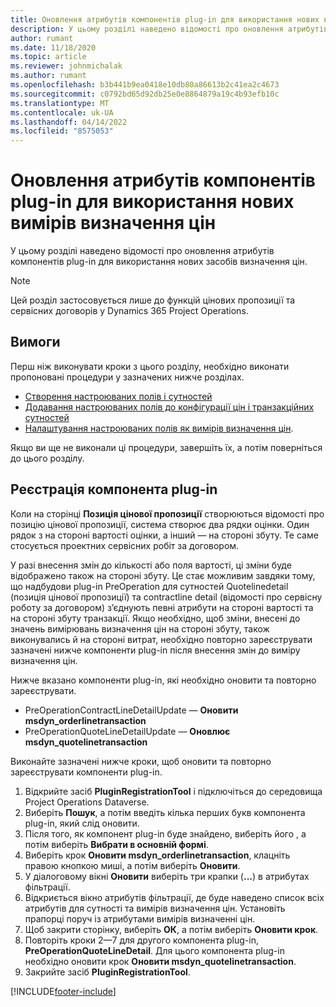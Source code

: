 ```yaml
---
title: Оновлення атрибутів компонентів plug-in для використання нових вимірів визначення цін
description: У цьому розділі наведено відомості про оновлення атрибутів компонентів plug-in для використання нових засобів визначення цін.
author: rumant
ms.date: 11/18/2020
ms.topic: article
ms.reviewer: johnmichalak
ms.author: rumant
ms.openlocfilehash: b3b441b9ea0418e10db80a86613b2c41ea2c4673
ms.sourcegitcommit: c0792bd65d92db25e0e8864879a19c4b93efb10c
ms.translationtype: MT
ms.contentlocale: uk-UA
ms.lasthandoff: 04/14/2022
ms.locfileid: "8575053"
---
```

# <a name="update-plug-in-attributes-with-new-pricing-dimensions"></a>Оновлення атрибутів компонентів plug-in для використання нових вимірів визначення цін

У цьому розділі наведено відомості про оновлення атрибутів компонентів plug-in для використання нових засобів визначення цін.

> [!NOTE]
> Цей розділ застосовується лише до функцій цінових пропозиції та сервісних договорів у Dynamics 365 Project Operations.

## <a name="prerequisites"></a>Вимоги
Перш ніж виконувати кроки з цього розділу, необхідно виконати пропоновані процедури у зазначених нижче розділах.

  - [Створення настроюваних полів і сутностей](create-custom-fields-entities-pricing-dimensions.md) 
  - [Додавання настроюваних полів до конфігурації цін і транзакційних сутностей ](add-custom-fields-price-setup-transactional-entities.md)
  - [Налаштування настроюваних полів як вимірів визначення цін](set-up-custom-fields-pricing-dimensions.md). 
  
Якщо ви ще не виконали ці процедури, завершіть їх, а потім поверніться до цього розділу.

## <a name="register-a-plug-in"></a>Реєстрація компонента plug-in
Коли на сторінці **Позиція цінової пропозиції** створюються відомості про позицію цінової пропозиції, система створює два рядки оцінки. Один рядок з на стороні вартості оцінки, а інший — на стороні збуту. Те саме стосується проектних сервісних робіт за договором.

У разі внесення змін до кількості або поля вартості, ці зміни буде відображено також на стороні збуту. Це стає можливим завдяки тому, що надбудови plug-in PreOperation для сутностей Quotelinedetail (позиція цінової пропозиції) та contractline detail (відомості про сервісну роботу за договором) з’єднують певні атрибути на стороні вартості та на стороні збуту транзакції. Якщо необхідно, щоб зміни, внесені до значень вимірювань визначення цін на стороні збуту, також виконувались й на стороні витрат, необхідно повторно зареєструвати зазначені нижче компоненти plug-in після внесення змін до виміру визначення цін.

Нижче вказано компоненти plug-in, які необхідно оновити та повторно зареєструвати.

- PreOperationContractLineDetailUpdate — **Оновити msdyn_orderlinetransaction**
- PreOperationQuoteLineDetailUpdate — **Оновлює msdyn_quotelinetransaction**

Виконайте зазначені нижче кроки, щоб оновити та повторно зареєструвати компоненти plug-in.

1. Відкрийте засіб **PluginRegistrationTool** і підключіться до середовища Project Operations Dataverse.
2. Виберіть **Пошук**, а потім введіть кілька перших букв компонента plug-in, який слід оновити.
3. Після того, як компонент plug-in буде знайдено, виберіть його , а потім виберіть **Вибрати в основній формі**.
4. Виберіть крок **Оновити msdyn_orderlinetransaction**, клацніть правою кнопкою миші, а потім виберіть **Оновити**.
5. У діалоговому вікні **Оновити** виберіть три крапки (**...**) в атрибутах фільтрації.
6. Відкриється вікно атрибутів фільтрації, де буде наведено список всіх атрибутів для сутності та вимірів визначення цін. Установіть прапорці поруч із атрибутами вимірів визначенні цін.
7. Щоб закрити сторінку, виберіть **ОК**, а потім виберіть **Оновити крок**.
8. Повторіть кроки 2—7 для другого компонента plug-in, **PreOperationQuoteLineDetail**. Для цього компонента plug-in необхідно оновити крок **Оновити msdyn_quotelinetransaction**.
9. Закрийте засіб **PluginRegistrationTool**.


[!INCLUDE[footer-include](../includes/footer-banner.md)]